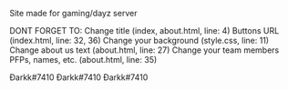 Site made for gaming/dayz server

DONT FORGET TO:
Change title (index, about.html, line: 4)
Buttons URL (index.html, line: 32, 36)
Change your background (style.css, line: 11)
Change about us text (about.html, line: 27)
Change your team members PFPs, names, etc. (about.html, line: 35)


Đarkk#7410
Đarkk#7410
Đarkk#7410
